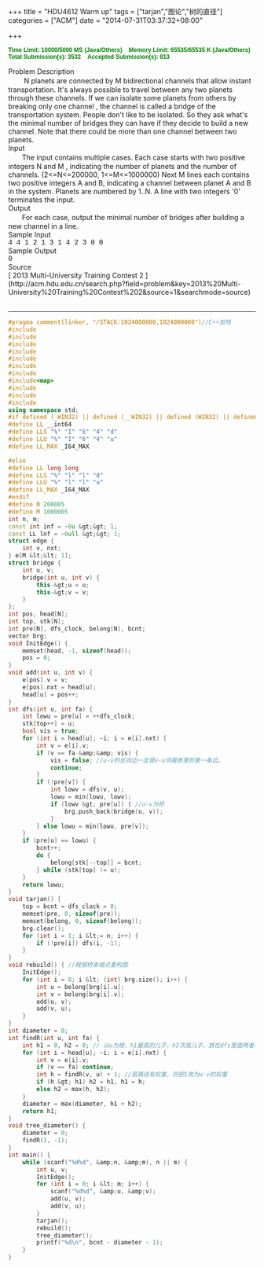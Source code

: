 +++
title = "HDU4612 Warm up"
tags = ["tarjan","图论","树的直径"]
categories = ["ACM"]
date = "2014-07-31T03:37:32+08:00"

+++



**<span style="font-family: Arial; font-size: 12px; font-weight: bold; color: green;">Time Limit: 10000/5000 MS (Java/Others)    Memory Limit: 65535/65535 K (Java/Others)
Total Submission(s): 3532    Accepted Submission(s): 813</span>**
<div class="panel_title" align="left">Problem Description</div>
<div class="panel_content">　 　N planets are connected by M bidirectional channels that allow instant transportation. It's always possible to travel between any two planets through these channels.
If we can isolate some planets from others by breaking only one channel , the channel is called a bridge of the transportation system.
People don't like to be isolated. So they ask what's the minimal number of bridges they can have if they decide to build a new channel.
Note that there could be more than one channel between two planets.</div>
<!--more-->
<div class="panel_title" align="left">Input</div>
<div class="panel_content">　　The input contains multiple cases.
Each case starts with two positive integers N and M , indicating the number of planets and the number of channels.
(2&lt;=N&lt;=200000, 1&lt;=M&lt;=1000000)
Next M lines each contains two positive integers A and B, indicating a channel between planet A and B in the system. Planets are numbered by 1..N.
A line with two integers '0' terminates the input.</div>
<div class="panel_title" align="left">Output</div>
<div class="panel_content">　　For each case, output the minimal number of bridges after building a new channel in a line.</div>
<div class="panel_title" align="left">Sample Input</div>
<div class="panel_content">
<div style="font-family: Courier New,Courier,monospace;">4 4 1 2 1 3 1 4 2 3 0 0</div>
</div>
<div class="panel_title" align="left">Sample Output</div>
<div class="panel_content">
<div style="font-family: Courier New,Courier,monospace;">0</div>
</div>
<div class="panel_title" align="left">Source</div>
<div class="panel_content">[ 2013 Multi-University Training Contest 2 ](http://acm.hdu.edu.cn/search.php?field=problem&amp;key=2013%20Multi-University%20Training%20Contest%202&amp;source=1&amp;searchmode=source)</div>
<br/>

- - -


```C++
#pragma comment(linker, "/STACK:1024000000,1024000000")//C++加栈
#include
#include
#include
#include
#include
#include
#include
#include<map>
#include
#include
#include
using namespace std;
#if defined (_WIN32) || defined (__WIN32) || defined (WIN32) || defined (__WIN32__)
#define LL __int64
#define LLS "%" "I" "6" "4" "d"
#define LLU "%" "I" "6" "4" "u"
#define LL_MAX _I64_MAX

#else
#define LL long long
#define LLS "%" "l" "l" "d"
#define LLU "%" "l" "l" "u"
#define LL_MAX _I64_MAX
#endif
#define N 200005
#define M 1000005
int n, m;
const int inf = ~0u &gt;&gt; 1;
const LL lnf = ~0ull &gt;&gt; 1;
struct edge {
	int v, nxt;
} e[M &lt;&lt; 1];
struct bridge {
	int u, v;
	bridge(int u, int v) {
		this-&gt;u = u;
		this-&gt;v = v;
	}
};
int pos, head[N];
int top, stk[N];
int pre[N], dfs_clock, belong[N], bcnt;
vector brg;
void InitEdge() {
	memset(head, -1, sizeof(head));
	pos = 0;
}
void add(int u, int v) {
	e[pos].v = v;
	e[pos].nxt = head[u];
	head[u] = pos++;
}
int dfs(int u, int fa) {
	int lowu = pre[u] = ++dfs_clock;
	stk[top++] = u;
	bool vis = true;
	for (int i = head[u]; ~i; i = e[i].nxt) {
		int v = e[i].v;
		if (v == fa &amp;&amp; vis) {
			vis = false; //u-v的反向边一定是v-u邻接表里的第一条边。
			continue;
		}
		if (!pre[v]) {
			int lowv = dfs(v, u);
			lowu = min(lowu, lowv);
			if (lowv &gt; pre[u]) { //u-v为桥
				brg.push_back(bridge(u, v));
			}
		} else lowu = min(lowu, pre[v]);
	}
	if (pre[u] == lowu) {
		bcnt++;
		do {
			belong[stk[--top]] = bcnt;
		} while (stk[top] != u);
	}
	return lowu;
}
void tarjan() {
	top = bcnt = dfs_clock = 0;
	memset(pre, 0, sizeof(pre));
	memset(belong, 0, sizeof(belong));
	brg.clear();
	for (int i = 1; i &lt;= n; i++) {
		if (!pre[i]) dfs(i, -1);
	}
}
void rebuild() { //根据桥来缩点重构图
	InitEdge();
	for (int i = 0; i &lt; (int) brg.size(); i++) {
		int u = belong[brg[i].u];
		int v = belong[brg[i].v];
		add(u, v);
		add(v, u);
	}
}
int diameter = 0;
int findR(int u, int fa) {
	int h1 = 0, h2 = 0; // 以u为根，h1最高的儿子，h2次高儿子。放在dfs里面两者不会重合。
	for (int i = head[u]; ~i; i = e[i].nxt) {
		int v = e[i].v;
		if (v == fa) continue;
		int h = findR(v, u) + 1; //若路径有权重，则把1改为u-v的权重
		if (h &gt; h1) h2 = h1, h1 = h;
		else h2 = max(h, h2);
	}
	diameter = max(diameter, h1 + h2);
	return h1;
}
void tree_diameter() {
	diameter = 0;
	findR(1, -1);
}
int main() {
	while (scanf("%d%d", &amp;n, &amp;m), n || m) {
		int u, v;
		InitEdge();
		for (int i = 0; i &lt; m; i++) {
			scanf("%d%d", &amp;u, &amp;v);
			add(u, v);
			add(v, u);
		}
		tarjan();
		rebuild();
		tree_diameter();
		printf("%d\n", bcnt - diameter - 1);
	}
}
```